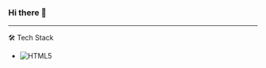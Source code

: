 ### Hi there 👋

<!--
**GeorgStrassberger/GeorgStrassberger** is a ✨ _special_ ✨ repository because its `README.md` (this file) appears on your GitHub profile.

Here are some ideas to get you started:

- 🔭 I’m currently working on ...
- 🌱 I’m currently learning ...
- 👯 I’m looking to collaborate on ...
- 🤔 I’m looking for help with ...
- 💬 Ask me about ...
- 📫 How to reach me: ...
- 😄 Pronouns: ...
- ⚡ Fun fact: ...
-->

<hr>  
🛠 Tech Stack
<ul>
  <li><img src="/assets/images/html.png" alt="HTML5"</li>
 </ul

<hr>
